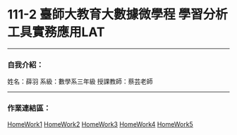 # 111-2 臺師大教育大數據微學程 學習分析工具實務應用LAT
-------------------
### 自我介紹：
姓名：薛羽
系級：數學系三年級
授課教師：蔡芸老師

--------------------

### 作業連結區：
[HomeWork1](homework1.ipynb)
[HomeWork2](homework2.ipynb)
[HomeWork3](HW3)
[HomeWork4](HW4)
[HomeWork5](HW5)
